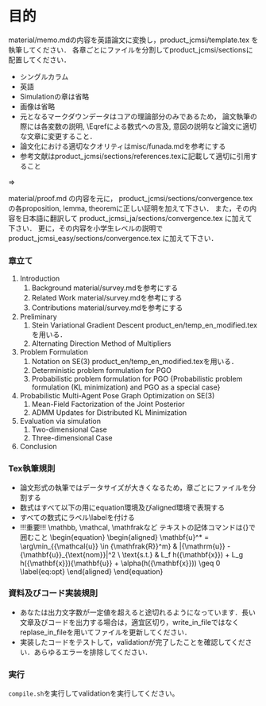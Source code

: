 # 目的
material/memo.mdの内容を英語論文に変換し，product_jcmsi/template.tex
を執筆してください．
各章ごとにファイルを分割してproduct_jcmsi/sectionsに配置してください．

- シングルカラム
- 英語
- Simulationの章は省略
- 画像は省略
- 元となるマークダウンデータはコアの理論部分のみであるため，
論文執筆の際には各変数の説明, \Eqrefによる数式への言及, 意図の説明など論文に適切な文章に変更すること．
- 論文化における適切なクオリティはmisc/funada.mdを参考にする
- 参考文献はproduct_jcmsi/sections/references.texに記載して適切に引用すること

=>

material/proof.md
の内容を元に，
product_jcmsi/sections/convergence.tex
の各proposition, lemma, theoremに正しい証明を加えて下さい．
また，その内容を日本語に翻訳して
product_jcmsi_ja/sections/convergence.tex
に加えて下さい．
更に，その内容を小学生レベルの説明で
product_jcmsi_easy/sections/convergence.tex
に加えて下さい．

### 章立て
1. Introduction
	1. Background
        material/survey.mdを参考にする
	2. Related Work
        material/survey.mdを参考にする
	3. Contributions
        material/survey.mdを参考にする
2. Preliminary
	1. Stein Variational Gradient Descent
		product_en/temp_en_modified.texを用いる．
	2. Alternating Direction Method of Multipliers
3. Problem Formulation
	1. Notation on SE(3)
		product_en/temp_en_modified.texを用いる．
	2. Deterministic problem formulation for PGO
	3. Probabilistic problem formulation for PGO
		{Probabilistic problem formulation (KL minimization) and PGO as a special case}
4. Probabilistic Multi-Agent Pose Graph Optimization on SE(3)
	1. Mean-Field Factorization of the Joint Posterior
	2. ADMM Updates for Distributed KL Minimization
5. Evaluation via simulation
	1. Two-dimensional Case
	2. Three-dimensional Case
6. Conclusion

### Tex執筆規則
- 論文形式の執筆ではデータサイズが大きくなるため，章ごとにファイルを分割する
- 数式はすべて以下の用にequation環境及びaligned環境で表現する
- すべての数式にラベル\labelを付ける
- !!!重要!!! \mathbb, \mathcal, \mathfrakなど
テキストの記体コマンドは{}で囲むこと
\begin{equation}
\begin{aligned}
\mathbf{u}^* = \arg\min_{{\mathcal{u}} \in {\mathfrak{R}}^m} & \|{\mathrm{u}} - {\mathbf{u}}_{\text{nom}}\|^2 \\
\text{s.t.} & L_f h({\mathbf{x}}) + L_g h({\mathbf{x}}){\mathbf{u}} + \alpha(h({\mathbf{x}})) \geq 0
\label{eq:opt}
\end{aligned}
\end{equation}

### 資料及びコード実装規則
- あなたは出力文字数が一定値を超えると途切れるようになっています．長い文章及びコードを出力する場合は，適宜区切り，write_in_fileではなくreplase_in_fileを用いてファイルを更新してください．
- 実装したコードをテストして，validationが完了したことを確認してください．あらゆるエラーを排除してください．

### 実行
`compile.sh`を実行してvalidationを実行してください。